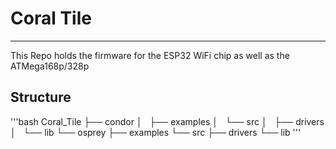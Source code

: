 # Coral Tile
----------

This Repo holds the firmware for the ESP32 WiFi chip as well as the ATMega168p/328p

## Structure

'''bash
Coral_Tile
├── condor
│   ├── examples
│   └── src
│       ├── drivers
│       └── lib
└── osprey
    ├── examples
    └── src
        ├── drivers
        └── lib
'''


